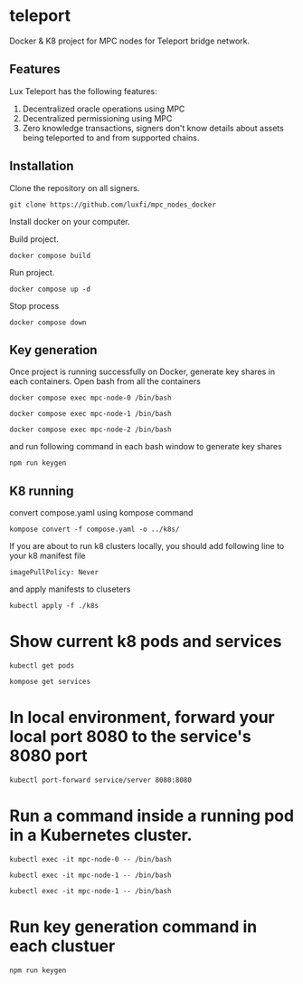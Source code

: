 # teleport
Docker & K8 project for MPC nodes for Teleport bridge network.

## Features
Lux Teleport has the following features:

1. Decentralized oracle operations using MPC
2. Decentralized permissioning using MPC
3. Zero knowledge transactions, signers don't know details about assets being teleported to and from supported chains.

## Installation
Clone the repository on all signers.

```
git clone https://github.com/luxfi/mpc_nodes_docker
```

Install docker on your computer.

Build project.
```
docker compose build
```
Run project.
```
docker compose up -d
```
Stop process

```
docker compose down
```
## Key generation
Once project is running successfully on Docker, generate key shares in each containers.
Open bash from all the containers
```
docker compose exec mpc-node-0 /bin/bash
```
```
docker compose exec mpc-node-1 /bin/bash
```
```
docker compose exec mpc-node-2 /bin/bash
```
and run following command in each bash window to generate key shares
```
npm run keygen
```
## K8 running
convert compose.yaml using kompose command
```
kompose convert -f compose.yaml -o ../k8s/
```
If you are about to run k8 clusters locally, you should add following line to your k8 manifest file
```
imagePullPolicy: Never
```
and apply manifests to cluseters
```
kubectl apply -f ./k8s
```
# Show current k8 pods and services
```
kubectl get pods
```
```
kompose get services
```
# In local environment, forward your local port 8080 to the service's 8080 port
```
kubectl port-forward service/server 8080:8080
```
# Run a command inside a running pod in a Kubernetes cluster.
```
kubectl exec -it mpc-node-0 -- /bin/bash
```
```
kubectl exec -it mpc-node-1 -- /bin/bash
```
```
kubectl exec -it mpc-node-1 -- /bin/bash
```
# Run key generation command in each clustuer
```
npm run keygen
```

